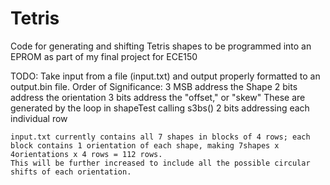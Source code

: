 # Tetris
Code for generating and shifting Tetris shapes to be programmed into an EPROM as part of my final project for ECE150

TODO: 	Take input from a file (input.txt) and output properly formatted to an output.bin file.
	Order of Significance:
		3 MSB address the Shape
		2 bits address the orientation
		3 bits address the "offset," or "skew" 
			These are generated by the loop in shapeTest calling s3bs()
		2 bits addressing each individual row

	input.txt currently contains all 7 shapes in blocks of 4 rows; each block contains 1 orientation of each shape, making 7shapes x 4orientations x 4 rows = 112 rows.
	This will be further increased to include all the possible circular shifts of each orientation.